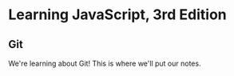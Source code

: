 # Learning JavaScript, 3rd Edition
## Git

We're learning about Git! This is where we'll put our notes.